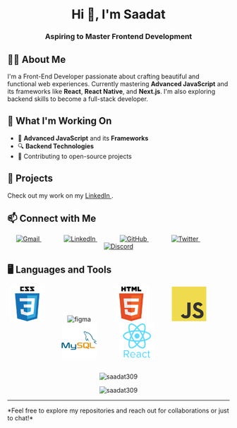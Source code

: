 <h1 align="center">Hi 👋, I'm Saadat</h1>
<h3 align="center">Aspiring to Master Frontend Development</h3>

## 👨‍💻 About Me
I'm a Front-End Developer passionate about crafting beautiful and functional web experiences. Currently mastering **Advanced JavaScript** and its frameworks like **React**, **React Native**, and **Next.js**. I'm also exploring backend skills to become a full-stack developer.


## 🚀 What I'm Working On
- 🚀 **Advanced JavaScript** and its **Frameworks**
- 🔍 **Backend Technologies**
- 🌟 Contributing to open-source projects


## 💼 Projects
Check out my work on my <a href="https://rb.gy/h02ipj" target="_blank">
   LinkedIn
</a>.

## 📫 Connect with Me
<p align="center" >
<a href="mailto:saadatyaseen309@gmail.com" target="_blank" >
  <img src="https://upload.wikimedia.org/wikipedia/commons/4/4e/Gmail_Icon.png" alt="Gmail"  width="80" height="80"/>
</a>&nbsp;&nbsp;&nbsp;&nbsp;&nbsp;&nbsp;&nbsp;&nbsp;&nbsp;&nbsp;&nbsp;&nbsp;
   <a href="https://linkedin.com/in/saadatyaseen" target="_blank">
  <img src="https://raw.githubusercontent.com/rahuldkjain/github-profile-readme-generator/master/src/images/icons/Social/linked-in-alt.svg" alt="LinkedIn" width="80" height="80"/>
</a>&nbsp;&nbsp;&nbsp;&nbsp;&nbsp;&nbsp;&nbsp;&nbsp;&nbsp;&nbsp;&nbsp;&nbsp;
<a href="https://github.com/saadat309" target="_blank">
  <img src="https://upload.wikimedia.org/wikipedia/commons/9/91/Octicons-mark-github.svg" alt="GitHub" width="80" height="80"/>
</a>&nbsp;&nbsp;&nbsp;&nbsp;&nbsp;&nbsp;&nbsp;&nbsp;&nbsp;&nbsp;&nbsp;&nbsp;
<a href="https://twitter.com/saadat_yaseen" target="_blank">
  <img src="https://raw.githubusercontent.com/rahuldkjain/github-profile-readme-generator/master/src/images/icons/Social/twitter.svg" alt="Twitter" width="80" height="80"/>
</a>&nbsp;&nbsp;&nbsp;&nbsp;&nbsp;&nbsp;&nbsp;&nbsp;&nbsp;&nbsp;&nbsp;&nbsp;
<a href="https://discord.gg/http://discordapp.com/users/808902822615318541" target="_blank">
  <img src="https://raw.githubusercontent.com/rahuldkjain/github-profile-readme-generator/master/src/images/icons/Social/discord.svg" alt="Discord" width="80" height="80"/>
</a>
</p>

## 🖥️ Languages and Tools
 
<p align="center">
<img src="https://raw.githubusercontent.com/devicons/devicon/master/icons/css3/css3-original-wordmark.svg" alt="css3" width="80" height="80"/>&nbsp;&nbsp;&nbsp;&nbsp;&nbsp;&nbsp;&nbsp;&nbsp;&nbsp;&nbsp;&nbsp;&nbsp;
<img src="https://www.vectorlogo.zone/logos/figma/figma-icon.svg" alt="figma" width="80" height="80"/>&nbsp;&nbsp;&nbsp;&nbsp;&nbsp;&nbsp;&nbsp;&nbsp;&nbsp;&nbsp;&nbsp;&nbsp;
<img src="https://raw.githubusercontent.com/devicons/devicon/master/icons/html5/html5-original-wordmark.svg" alt="html5" width="80" height="80"/>&nbsp;&nbsp;&nbsp;&nbsp;&nbsp;&nbsp;&nbsp;&nbsp;&nbsp;&nbsp;&nbsp;&nbsp;
<img src="https://raw.githubusercontent.com/devicons/devicon/master/icons/javascript/javascript-original.svg" alt="javascript" width="80" height="80"/>&nbsp;&nbsp;&nbsp;&nbsp;&nbsp;&nbsp;&nbsp;&nbsp;&nbsp;&nbsp;&nbsp;&nbsp;
<img src="https://raw.githubusercontent.com/devicons/devicon/master/icons/mysql/mysql-original-wordmark.svg" alt="mysql" width="80" height="80"/>&nbsp;&nbsp;&nbsp;&nbsp;&nbsp;&nbsp;&nbsp;&nbsp;&nbsp;&nbsp;&nbsp;&nbsp;
<img src="https://raw.githubusercontent.com/devicons/devicon/master/icons/react/react-original-wordmark.svg" alt="react" width="80" height="80"/>&nbsp;&nbsp;&nbsp;&nbsp;&nbsp;&nbsp;&nbsp;&nbsp;&nbsp;&nbsp;&nbsp;&nbsp;
</p>

## 
<p align="center">
   <img src="https://github-readme-stats.vercel.app/api/top-langs?username=saadat309&show_icons=true&locale=en&layout=compact" alt="saadat309" />
</p>
<p align="center">
<img src="https://github-readme-streak-stats.herokuapp.com/?user=saadat309&" alt="saadat309" />
</p>


---

<p align="left">*Feel free to explore my repositories and reach out for collaborations or just to chat!*</p>


